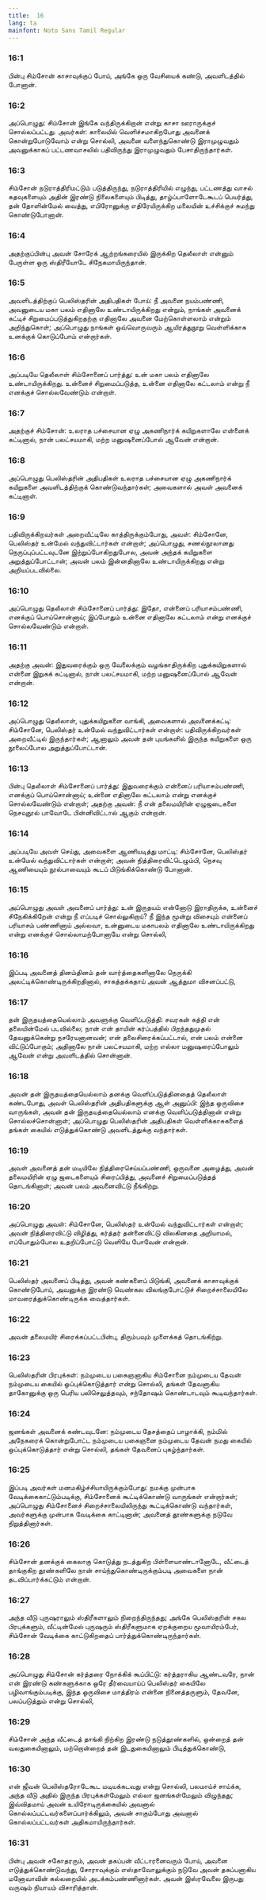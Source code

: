 ```yaml
---
title:  16
lang: ta
mainfont: Noto Sans Tamil Regular
---
```


###  16:1

பின்பு சிம்சோன் காசாவுக்குப் போய், அங்கே ஒரு வேசியைக் கண்டு, அவளிடத்தில் போனான்.

###  16:2

அப்பொழுது: சிம்சோன் இங்கே வந்திருக்கிறான் என்று காசா ஊராருக்குச் சொல்லப்பட்டது. அவர்கள்: காலையில் வெளிச்சமாகிறபோது அவனைக் கொன்றுபோடுவோம் என்று சொல்லி, அவனை வளைந்துகொண்டு இராமுழுவதும் அவனுக்காகப் பட்டணவாசலில் பதிவிருந்து இராமுழுவதும் பேசாதிருந்தார்கள்.

###  16:3

சிம்சோன் நடுராத்திரிமட்டும் படுத்திருந்து, நடுராத்திரியில் எழுந்து, பட்டணத்து வாசல் கதவுகளையும் அதின் இரண்டு நிலைகளையும் பிடித்து, தாழ்ப்பாளோடேகூடப் பெயர்த்து, தன் தோளின்மேல் வைத்து, எபிரோனுக்கு எதிரேயிருக்கிற மலையின் உச்சிக்குச் சுமந்து கொண்டுபோனான்.

###  16:4

அதற்குப்பின்பு அவன் சோரேக் ஆற்றங்கரையில் இருக்கிற தெலீலாள் என்னும் பேருள்ள ஒரு ஸ்திரீயோடே சிநேகமாயிருந்தான்.

###  16:5

அவளிடத்திற்குப் பெலிஸ்தரின் அதிபதிகள் போய்: நீ அவனை நயம்பண்ணி, அவனுடைய மகா பலம் எதினாலே உண்டாயிருக்கிறது என்றும், நாங்கள் அவனைக் கட்டிச் சிறுமைப்படுத்துகிறதற்கு எதினாலே அவனை மேற்கொள்ளலாம் என்றும் அறிந்துகொள்; அப்பொழுது நாங்கள் ஒவ்வொருவரும் ஆயிரத்துநூறு வெள்ளிக்காசு உனக்குக் கொடுப்போம் என்றார்கள்.

###  16:6

அப்படியே தெலீலாள் சிம்சோனைப் பார்த்து: உன் மகா பலம் எதினாலே உண்டாயிருக்கிறது. உன்னைச் சிறுமைப்படுத்த, உன்னை எதினாலே கட்டலாம் என்று நீ எனக்குச் சொல்லவேண்டும் என்றாள்.

###  16:7

அதற்குச் சிம்சோன்: உலராத பச்சையான ஏழு அகணிநார்க் கயிறுகளாலே என்னைக் கட்டினால், நான் பலட்சயமாகி, மற்ற மனுஷனைப்போல் ஆவேன் என்றான்.

###  16:8

அப்பொழுது பெலிஸ்தரின் அதிபதிகள் உலராத பச்சையான ஏழு அகணிநார்க் கயிறுகளை அவளிடத்திற்குக் கொண்டுவந்தார்கள்; அவைகளால் அவள் அவனைக் கட்டினாள்.

###  16:9

பதிவிருக்கிறவர்கள் அறைவீட்டிலே காத்திருக்கும்போது, அவள்: சிம்சோனே, பெலிஸ்தர் உன்மேல் வந்துவிட்டார்கள் என்றாள்; அப்பொழுது, சணல்நூலானது நெருப்புப்பட்டவுடனே இற்றுப்போகிறதுபோல, அவன் அந்தக் கயிறுகளை அறுத்துப்போட்டான்; அவன் பலம் இன்னதினாலே உண்டாயிருக்கிறது என்று அறியப்படவில்லை.

###  16:10

அப்பொழுது தெலீலாள் சிம்சோனைப் பார்த்து: இதோ, என்னைப் பரியாசம்பண்ணி, எனக்குப் பொய்சொன்னாய்; இப்போதும் உன்னை எதினாலே கட்டலாம் என்று எனக்குச் சொல்லவேண்டும் என்றாள்.

###  16:11

அதற்கு அவன்: இதுவரைக்கும் ஒரு வேலைக்கும் வழங்காதிருக்கிற புதுக்கயிறுகளால் என்னை இறுகக் கட்டினால், நான் பலட்சயமாகி, மற்ற மனுஷனைப்போல் ஆவேன் என்றான்.

###  16:12

அப்பொழுது தெலீலாள், புதுக்கயிறுகளை வாங்கி, அவைகளால் அவனைக்கட்டி: சிம்சோனே, பெலிஸ்தர் உன்மேல் வந்துவிட்டார்கள் என்றாள்: பதிவிருக்கிறவர்கள் அறைவீட்டில் இருந்தார்கள்; ஆனாலும் அவன் தன் புயங்களில் இருந்த கயிறுகளை ஒரு நூலைப்போல அறுத்துப்போட்டான்.

###  16:13

பின்பு தெலீலாள் சிம்சோனைப் பார்த்து: இதுவரைக்கும் என்னைப் பரியாசம்பண்ணி, எனக்குப் பொய்சொன்னாய்; உன்னை எதினாலே கட்டலாம் என்று எனக்குச் சொல்லவேண்டும் என்றாள்; அதற்கு அவன்: நீ என் தலைமயிரின் ஏழுஜடைகளை நெசவுநூல் பாவோடே பின்னிவிட்டால் ஆகும் என்றான்.

###  16:14

அப்படியே அவள் செய்து, அவைகளை ஆணியடித்து மாட்டி: சிம்சோனே, பெலிஸ்தர் உன்மேல் வந்துவிட்டார்கள் என்றாள்; அவன் நித்திரைவிட்டெழும்பி, நெசவு ஆணியையும் நூல்பாவையும் கூடப் பிடுங்கிக்கொண்டு போனான்.

###  16:15

அப்பொழுது அவள் அவனைப் பார்த்து: உன் இருதயம் என்னோடு இராதிருக்க, உன்னைச் சிநேகிக்கிறேன் என்று நீ எப்படிச் சொல்லுகிறாய்? நீ இந்த மூன்று விசையும் என்னைப் பரியாசம் பண்ணினாய் அல்லவா, உன்னுடைய மகாபலம் எதினாலே உண்டாயிருக்கிறது என்று எனக்குச் சொல்லாமற்போனாயே என்று சொல்லி,

###  16:16

இப்படி அவனைத் தினம்தினம் தன் வார்த்தைகளினாலே நெருக்கி அலட்டிக்கொண்டிருக்கிறதினால், சாகத்தக்கதாய் அவன் ஆத்துமா விசனப்பட்டு,

###  16:17

தன் இருதயத்தையெல்லாம் அவளுக்கு வெளிப்படுத்தி: சவரகன் கத்தி என் தலையின்மேல் படவில்லை; நான் என் தாயின் கர்ப்பத்தில் பிறந்ததுமுதல் தேவனுக்கென்று நசரேயனானவன்; என் தலைசிரைக்கப்பட்டால், என் பலம் என்னை விட்டுப்போகும்; அதினாலே நான் பலட்சயமாகி, மற்ற எல்லா மனுஷரைப்போலும் ஆவேன் என்று அவளிடத்தில் சொன்னான்.

###  16:18

அவன் தன் இருதயத்தையெல்லாம் தனக்கு வெளிப்படுத்தினதைத் தெலீலாள் கண்டபோது, அவள் பெலிஸ்தரின் அதிபதிகளுக்கு ஆள் அனுப்பி: இந்த ஒருவிசை வாருங்கள், அவன் தன் இருதயத்தையெல்லாம் எனக்கு வெளிப்படுத்தினான் என்று சொல்லச்சொன்னாள்; அப்பொழுது பெலிஸ்தரின் அதிபதிகள் வெள்ளிக்காசுகளைத் தங்கள் கையில் எடுத்துக்கொண்டு அவளிடத்துக்கு வந்தார்கள்.

###  16:19

அவள் அவனைத் தன் மடியிலே நித்திரைசெய்யப்பண்ணி, ஒருவனை அழைத்து, அவன் தலைமயிரின் ஏழு ஜடைகளையும் சிரைப்பித்து, அவனைச் சிறுமைப்படுத்தத் தொடங்கினாள்; அவன் பலம் அவனைவிட்டு நீங்கிற்று.

###  16:20

அப்பொழுது அவள்: சிம்சோனே, பெலிஸ்தர் உன்மேல் வந்துவிட்டார்கள் என்றாள்; அவன் நித்திரைவிட்டு விழித்து, கர்த்தர் தன்னைவிட்டு விலகினதை அறியாமல், எப்போதும்போல உதறிப்போட்டு வெளியே போவேன் என்றான்.

###  16:21

பெலிஸ்தர் அவனைப் பிடித்து, அவன் கண்களைப் பிடுங்கி, அவனைக் காசாவுக்குக் கொண்டுபோய், அவனுக்கு இரண்டு வெண்கல விலங்குபோட்டுச் சிறைச்சாலையிலே மாவரைத்துக்கொண்டிருக்க வைத்தார்கள்.

###  16:22

அவன் தலைமயிர் சிரைக்கப்பட்டபின்பு, திரும்பவும் முளைக்கத் தொடங்கிற்று.

###  16:23

பெலிஸ்தரின் பிரபுக்கள்: நம்முடைய பகைஞனாகிய சிம்சோனை நம்முடைய தேவன் நம்முடைய கையில் ஒப்புக்கொடுத்தார் என்று சொல்லி, தங்கள் தேவனாகிய தாகோனுக்கு ஒரு பெரிய பலிசெலுத்தவும், சந்தோஷம் கொண்டாடவும் கூடிவந்தார்கள்.

###  16:24

ஜனங்கள் அவனைக் கண்டவுடனே: நம்முடைய தேசத்தைப் பாழாக்கி, நம்மில் அநேகரைக் கொன்றுபோட்ட நம்முடைய பகைஞனை நம்முடைய தேவன் நமது கையில் ஒப்புக்கொடுத்தார் என்று சொல்லி, தங்கள் தேவனைப் புகழ்ந்தார்கள்.

###  16:25

இப்படி அவர்கள் மனமகிழ்ச்சியாயிருக்கும்போது: நமக்கு முன்பாக வேடிக்கைகாட்டும்படிக்கு, சிம்சோனைக் கூட்டிக்கொண்டு வாருங்கள் என்றார்கள்; அப்பொழுது சிம்சோனைச் சிறைச்சாலையிலிருந்து கூட்டிக்கொண்டு வந்தார்கள், அவர்களுக்கு முன்பாக வேடிக்கை காட்டினான்; அவனைத் தூண்களுக்கு நடுவே நிறுத்தினார்கள்.

###  16:26

சிம்சோன் தனக்குக் கைலாகு கொடுத்து நடத்துகிற பிள்ளையாண்டானோடே, வீட்டைத் தாங்குகிற தூண்களிலே நான் சாய்ந்துகொண்டிருக்கும்படி அவைகளை நான் தடவிப்பார்க்கட்டும் என்றான்.

###  16:27

அந்த வீடு புருஷராலும் ஸ்திரீகளாலும் நிறைந்திருந்தது; அங்கே பெலிஸ்தரின் சகல பிரபுக்களும், வீட்டின்மேல் புருஷரும் ஸ்திரீகளுமாக ஏறக்குறைய மூவாயிரம்பேர், சிம்சோன் வேடிக்கை காட்டுகிறதைப் பார்த்துக்கொண்டிருந்தார்கள்.

###  16:28

அப்பொழுது சிம்சோன் கர்த்தரை நோக்கிக் கூப்பிட்டு: கர்த்தராகிய ஆண்டவரே, நான் என் இரண்டு கண்களுக்காக ஒரே தீர்வையாய்ப் பெலிஸ்தர் கையிலே பழிவாங்கும்படிக்கு, இந்த ஒருவிசை மாத்திரம் என்னை நினைத்தருளும், தேவனே, பலப்படுத்தும் என்று சொல்லி,

###  16:29

சிம்சோன் அந்த வீட்டைத் தாங்கி நிற்கிற இரண்டு நடுத்தூண்களில், ஒன்றைத் தன் வலதுகையினாலும், மற்றொன்றைத் தன் இடதுகையினாலும் பிடித்துக்கொண்டு,

###  16:30

என் ஜீவன் பெலிஸ்தரோடேகூட மடியக்கடவது என்று சொல்லி, பலமாய்ச் சாய்க்க, அந்த வீடு அதில் இருந்த பிரபுக்கள்மேலும் எல்லா ஜனங்கள்மேலும் விழுந்தது; இவ்விதமாய் அவன் உயிரோடிருக்கையில் அவனால் கொல்லப்பட்டவர்களைப்பார்க்கிலும், அவன் சாகும்போது அவனால் கொல்லப்பட்டவர்கள் அதிகமாயிருந்தார்கள்.

###  16:31

பின்பு அவன் சகோதரரும், அவன் தகப்பன் வீட்டாரனைவரும் போய், அவனை எடுத்துக்கொண்டுவந்து, சோராவுக்கும் எஸ்தாவோலுக்கும் நடுவே அவன் தகப்பனாகிய மனோவாவின் கல்லறையில் அடக்கம்பண்ணினார்கள். அவன் இஸ்ரவேலை இருபது வருஷம் நியாயம் விசாரித்தான்.

